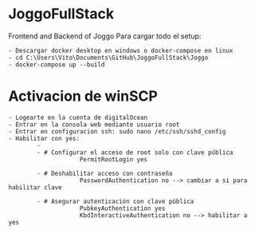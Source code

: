 # JoggoFullStack
Frontend and Backend of Joggo
Para cargar todo el setup: 

    - Descargar docker desktop en windows o docker-compose en linux
    - cd C:\Users\Vito\Documents\GitHub\JoggoFullStack\Joggo
    - docker-compose up --build 

# Activacion de winSCP
    - Logearte en la cuenta de digitalOcean
    - Entrar en la consola web mediante usuario root
    - Entrar en configuracion ssh: sudo nano /etc/ssh/sshd_config
    - Habilitar con yes: 
            - 
            - # Configurar el acceso de root solo con clave pública
                        PermitRootLogin yes

            - # Deshabilitar acceso con contraseña
                        PasswordAuthentication no --> cambiar a si para habilitar clave

            - # Asegurar autenticación con clave pública
                        PubkeyAuthentication yes
                        KbdInteractiveAuthentication no --> habilitar a yes 

